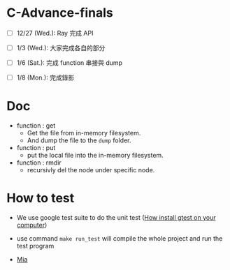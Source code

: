 # C-Advance-finals

- [ ] 12/27 (Wed.): Ray 完成 API <br>
- [ ] 1/3   (Wed.): 大家完成各自的部分 <br>
- [ ] 1/6   (Sat.): 完成 function 串接與 dump <br>
- [ ] 1/8   (Mon.): 完成錄影


# Doc
- function : get 
    - Get the file from in-memory filesystem.
    - And dump the file to the `dump` folder.
- function : put
    - put the local file into the in-memory filesystem.
- function : rmdir 
    - recursivly del the node under specific node.

# How to test
- We use google test suite to do the unit test ([How install gtest on your computer](https://github.com/google/googletest/blob/main/googletest/README.md))
- use command `make run_test` will compile the whole project and run the test program

- [Mia](https://github.com/MiaHsieh9003)